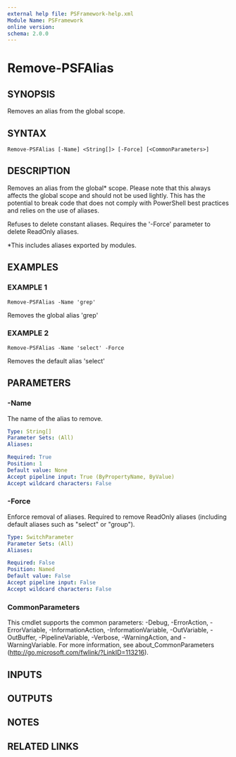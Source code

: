```yaml
---
external help file: PSFramework-help.xml
Module Name: PSFramework
online version:
schema: 2.0.0
---
```


# Remove-PSFAlias

## SYNOPSIS
Removes an alias from the global scope.

## SYNTAX

```
Remove-PSFAlias [-Name] <String[]> [-Force] [<CommonParameters>]
```

## DESCRIPTION
Removes an alias from the global* scope.
Please note that this always affects the global scope and should not be used lightly.
This has the potential to break code that does not comply with PowerShell best practices and relies on the use of aliases.

Refuses to delete constant aliases.
Requires the '-Force' parameter to delete ReadOnly aliases.

*This includes aliases exported by modules.

## EXAMPLES

### EXAMPLE 1
```
Remove-PSFAlias -Name 'grep'
```

Removes the global alias 'grep'

### EXAMPLE 2
```
Remove-PSFAlias -Name 'select' -Force
```

Removes the default alias 'select'

## PARAMETERS

### -Name
The name of the alias to remove.

```yaml
Type: String[]
Parameter Sets: (All)
Aliases:

Required: True
Position: 1
Default value: None
Accept pipeline input: True (ByPropertyName, ByValue)
Accept wildcard characters: False
```

### -Force
Enforce removal of aliases.
Required to remove ReadOnly aliases (including default aliases such as "select" or "group").

```yaml
Type: SwitchParameter
Parameter Sets: (All)
Aliases:

Required: False
Position: Named
Default value: False
Accept pipeline input: False
Accept wildcard characters: False
```

### CommonParameters
This cmdlet supports the common parameters: -Debug, -ErrorAction, -ErrorVariable, -InformationAction, -InformationVariable, -OutVariable, -OutBuffer, -PipelineVariable, -Verbose, -WarningAction, and -WarningVariable. For more information, see about_CommonParameters (http://go.microsoft.com/fwlink/?LinkID=113216).

## INPUTS

## OUTPUTS

## NOTES

## RELATED LINKS
